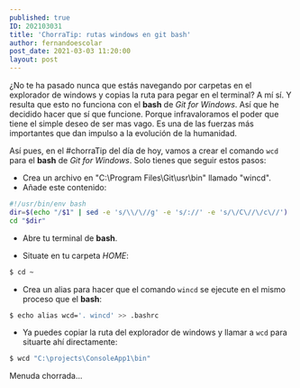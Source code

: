 ```yaml
---
published: true
ID: 202103031
title: 'ChorraTip: rutas windows en git bash'
author: fernandoescolar
post_date: 2021-03-03 11:20:00
layout: post
---
```

¿No te ha pasado nunca que estás navegando por carpetas en el explorador de windows y copias la ruta para pegar en el terminal? A mí sí. Y resulta que esto no funciona con el **bash** de *Git for Windows*. Así que he decidido hacer que sí que funcione<!--break-->. Porque infravaloramos el poder que tiene el simple deseo de ser mas vago. Es una de las fuerzas más importantes que dan impulso a la evolución de la humanidad.

Así pues, en el #chorraTip del día de hoy, vamos a crear el comando `wcd` para el **bash** de *Git for Windows*. Solo tienes que seguir estos pasos:

- Crea un archivo en "C:\Program Files\Git\usr\bin\" llamado "wincd".
- Añade este contenido:

```bash
#!/usr/bin/env bash
dir=$(echo "/$1" | sed -e 's/\\/\//g' -e 's/://' -e 's/\/C\//\/c\//')
cd "$dir"
```

- Abre tu terminal de **bash**.

- Situate en tu carpeta *HOME*:

```bash
$ cd ~
```

- Crea un alias para hacer que el comando `wincd` se ejecute en el mismo proceso que el **bash**:

```bash
$ echo alias wcd='. wincd' >> .bashrc
```

- Ya puedes copiar la ruta del explorador de windows y llamar a `wcd` para situarte ahí directamente:

```bash
$ wcd "C:\projects\ConsoleApp1\bin"
```

Menuda chorrada...